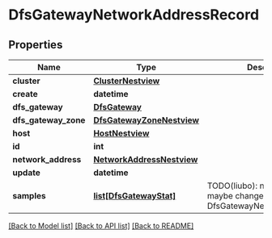 # DfsGatewayNetworkAddressRecord

## Properties
Name | Type | Description | Notes
------------ | ------------- | ------------- | -------------
**cluster** | [**ClusterNestview**](ClusterNestview.md) |  | [optional] 
**create** | **datetime** |  | [optional] 
**dfs_gateway** | [**DfsGateway**](DfsGateway.md) |  | [optional] 
**dfs_gateway_zone** | [**DfsGatewayZoneNestview**](DfsGatewayZoneNestview.md) |  | [optional] 
**host** | [**HostNestview**](HostNestview.md) |  | [optional] 
**id** | **int** |  | [optional] 
**network_address** | [**NetworkAddressNestview**](NetworkAddressNestview.md) |  | [optional] 
**update** | **datetime** |  | [optional] 
**samples** | [**list[DfsGatewayStat]**](DfsGatewayStat.md) | TODO(liubo): next version maybe change to DfsGatewayNetworkAddressStat | [optional] 

[[Back to Model list]](../README.md#documentation-for-models) [[Back to API list]](../README.md#documentation-for-api-endpoints) [[Back to README]](../README.md)


